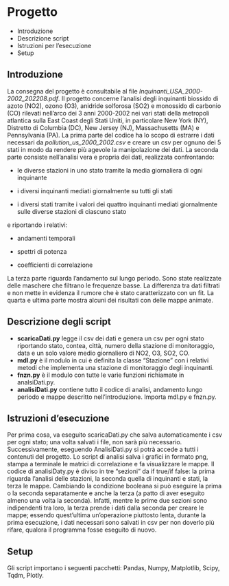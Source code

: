 # Progetto
* Introduzione
* Descrizione script 
*	Istruzioni per l’esecuzione
* Setup
## **Introduzione**
La consegna del progetto è consultabile al file *Inquinanti_USA_2000-2002_202208.pdf*.
Il progetto concerne l’analisi degli inquinanti biossido di azoto (NO2), ozono (O3), anidride solforosa (SO2) e monossido di carbonio (CO) rilevati nell’arco dei 3 anni 2000-2002 nei vari stati della metropoli atlantica sulla East Coast degli Stati Uniti, in particolare New York (NY), Distretto di Columbia (DC), New Jersey (NJ), Massachusetts (MA) e Pennsylvania (PA).
La prima parte del codice ha lo scopo di estrarre i dati necessari da *pollution_us_2000_2002.csv* e creare un csv per ognuno dei 5 stati in modo da rendere più agevole la manipolazione dei dati. 
La seconda parte consiste nell’analisi vera e propria dei dati, realizzata confrontando:
* le diverse stazioni in uno stato tramite la media giornaliera di ogni inquinante

* i diversi inquinanti mediati giornalmente su tutti gli stati

* i diversi stati tramite i valori dei quattro inquinanti mediati giornalmente sulle diverse stazioni di ciascuno stato

e riportando i relativi:

* andamenti temporali


* spettri di potenza
 
* coefficienti di correlazione

La terza parte riguarda l’andamento sul lungo periodo. Sono state realizzate delle maschere che filtrano le frequenze basse. La differenza tra dati filtrati e non mette in evidenza il rumore che è stato caratterizzato con un fit.
La quarta e ultima parte mostra alcuni dei risultati con delle mappe animate.
## **Descrizione degli script**
* **scaricaDati.py** legge il csv dei dati e genera un csv per ogni stato riportando stato, contea, città, numero della stazione di monitoraggio, data e un solo valore medio giornaliero di NO2, O3, SO2, CO.
* **mdl.py** è il modulo in cui è definita la classe “Stazione” con i relativi metodi che implementa una stazione di monitoraggio degli inquinanti.
* **fnzn.py** è il modulo con tutte le varie funzioni richiamate in analsiDati.py.
* **analisiDati.py** contiene tutto il codice di analisi, andamento lungo periodo e mappe descritto nell’introduzione. Importa mdl.py e fnzn.py.
## **Istruzioni d’esecuzione**
Per prima cosa, va eseguito scaricaDati.py che salva automaticamente i csv per ogni stato; una volta salvati i file, non sarà più necessario. Successivamente, eseguendo AnalisiDati.py si potrà accede a tutti i contenuti del progetto. Lo script di analisi salva i grafici in formato png, stampa a terminale le matrici di correlazione e fa visualizzare le mappe. Il codice di analisiDaty.py è diviso in tre “sezioni” da if true/if false: la prima riguarda l’analisi delle stazioni, la seconda quella di inquinanti e stati, la terza le mappe. Cambiando la condizione booleana si può eseguire la prima o la seconda separatamente e anche la terza (a patto di aver eseguito almeno una volta la seconda). Infatti, mentre le prime due sezioni sono indipendenti tra loro, la terza prende i dati dalla seconda per creare le mappe; essendo quest’ultima un’operazione piuttosto lenta, durante la prima esecuzione, i dati necessari sono salvati in csv per non doverlo più rifare, qualora il programma fosse eseguito di nuovo.
## **Setup**
Gli script importano i seguenti pacchetti: Pandas, Numpy, Matplotlib, Scipy, Tqdm, Plotly.
